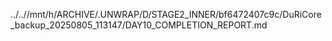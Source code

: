 ../..//mnt/h/ARCHIVE/.UNWRAP/D/STAGE2_INNER/bf6472407c9c/DuRiCore_backup_20250805_113147/DAY10_COMPLETION_REPORT.md